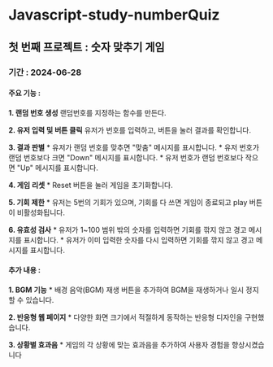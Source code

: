 # Javascript-study-numberQuiz

## 첫 번째 프로젝트 : 숫자 맞추기 게임

### 기간 : 2024-06-28

#### 주요 기능 :
**1. 랜덤 번호 생성**
        랜덤번호를 지정하는 함수를 만든다.
    
**2. 유저 입력 및 버튼 클릭**
         유저가 번호를 입력하고, 버튼을 눌러 결과를 확인합니다.

**3. 결과 판별**
    * 유저가 랜덤 번호를 맞추면 "맞춤" 메시지를 표시합니다.
    * 유저 번호가 랜덤 번호보다 크면 "Down" 메시지를 표시합니다.
    * 유저 번호가 랜덤 번호보다 작으면 "Up" 메시지를 표시합니다.

**4. 게임 리셋**
    * Reset 버튼을 눌러 게임을 초기화합니다.

**5. 기회 제한**
    * 유저는 5번의 기회가 있으며, 기회를 다 쓰면 게임이 종료되고 play 버튼이 비활성화됩니다.

**6. 유효성 검사**
    * 유저가 1~100 범위 밖의 숫자를 입력하면 기회를 깎지 않고 경고 메시지를 표시합니다.
    * 유저가 이미 입력한 숫자를 다시 입력하면 기회를 깎지 않고 경고 메시지를 표시합니다.

#### 추가 내용 : 
**1. BGM 기능**
    * 배경 음악(BGM) 재생 버튼을 추가하여 BGM을 재생하거나 일시 정지할 수 있습니다.

**2. 반응형 웹 페이지**
    * 다양한 화면 크기에서 적절하게 동작하는 반응형 디자인을 구현했습니다.

**3. 상황별 효과음**
    * 게임의 각 상황에 맞는 효과음을 추가하여 사용자 경험을 향상시켰습니다
